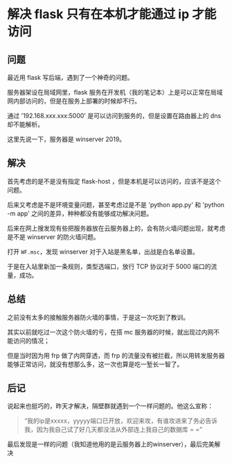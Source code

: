 # 解决 flask 只有在本机才能通过 ip 才能访问

## 问题

最近用 flask 写后端，遇到了一个神奇的问题。

服务器架设在局域网里，flask 服务在开发机（我的笔记本）上是可以正常在局域网内部访问的，但是在服务上部署的时候却不行。

通过 '192.168.xxx.xxx:5000' 是可以访问到服务的，但是设置在路由器上的 dns 却不能解析。

这里先说一下，服务器是 winserver 2019。

## 解决

首先考虑的是不是没有指定 flask-host ，但是本机是可以访问的，应该不是这个问题。

后来又考虑是不是环境变量问题，甚至考虑过是不是 'python app.py' 和 'python -m app' 之间的差异，种种都没有能够成功解决问题。

后来在网上搜发现有些把服务器放在云服务器上的，会有防火墙问题出现，就考虑是不是 winserver 的防火墙问题。

打开 `WF.msc`，发现 winserver 对于入站是黑名单，出战是白名单设置。

于是在入站里新加一条规则，类型选端口，放行 TCP 协议对于 5000 端口的流量，成功。

## 总结

之前没有太多的接触服务器防火墙的事情，于是这一次吃到了教训。

其实以前就吃过一次这个防火墙的亏，在搭 mc 服务器的时候，就出现过内网不能访问的情况；

但是当时因为用 frp 做了内网穿透，而 frp  的流量没有被拦截，所以用转发服务器能够正常访问，就没有想那么多，这一次也算是吃一堑长一智了。

## 后记

说起来也挺巧的，昨天才解决，隔壁群就遇到一个一样问题的。他这么宣称：

> “我的ip是xxxxx，yyyyy端口已开放，欢迎来攻，有谁攻进来了务必告诉我，因为我自己试了好几天都没法从外部连上我自己的数据库 = =”

最后发现是一样的问题（我知道他用的是云服务器上的winserver），最后完美解决
